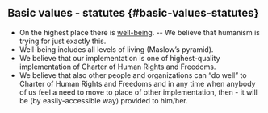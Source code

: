 ## Basic values - statutes {#basic-values-statutes}

*   On the highest place there is [well-being](https://en.wikipedia.org/wiki/Well-being). -- We believe that humanism is trying for just exactly this.
*   Well-being includes all levels of living (Maslow’s pyramid).
*   We believe that our implementation is one of highest-quality implementation of Charter of Human Rights and Freedoms.
*   We believe that also other people and organizations can “do well” to Charter of Human Rights and Freedoms and in any time when anybody of us feel a need to move to place of other implementation, then - it will be (by easily-accessible way) provided to him/her.